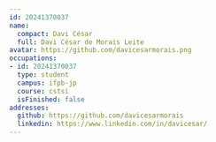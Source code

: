 ```yaml
---
id: 20241370037
name:
  compact: Davi César
  full: Davi César de Morais Leite
avatar: https://github.com/davicesarmorais.png
occupations:
- id: 20241370037
  type: student
  campus: ifpb-jp
  course: cstsi
  isFinished: false
addresses:
  github: https://github.com/davicesarmorais
  linkedin: https://www.linkedin.com/in/davicesar/
---
```

